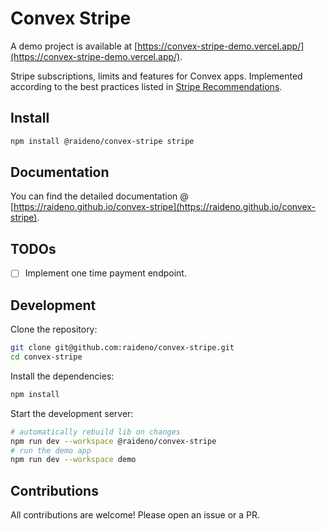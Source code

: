 # Convex Stripe

A demo project is available at [https://convex-stripe-demo.vercel.app/](https://convex-stripe-demo.vercel.app/).

Stripe subscriptions, limits and features for Convex apps.
Implemented according to the best practices listed in [Stripe Recommendations](https://github.com/t3dotgg/stripe-recommendations).

## Install

```bash
npm install @raideno/convex-stripe stripe
```

## Documentation

You can find the detailed documentation @ [https://raideno.github.io/convex-stripe](https://raideno.github.io/convex-stripe).

## TODOs

- [ ] Implement one time payment endpoint.

## Development

Clone the repository:

```bash
git clone git@github.com:raideno/convex-stripe.git
cd convex-stripe
```

Install the dependencies:

```bash
npm install
```

Start the development server:

```bash
# automatically rebuild lib on changes
npm run dev --workspace @raideno/convex-stripe
# run the demo app
npm run dev --workspace demo
```

## Contributions

All contributions are welcome! Please open an issue or a PR.

